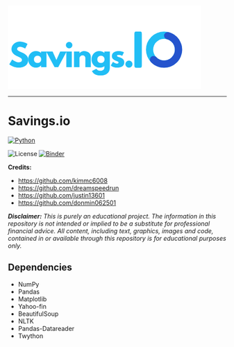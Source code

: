 ![Savings.io](/imgs/savings_logo.png)

---------  

# Savings.io

[![Python](https://ForTheBadge.com/images/badges/made-with-python.svg)](https://colab.research.google.com/)

![License](https://img.shields.io/github/license/justin13601/AICancer) [![Binder](https://mybinder.org/badge_logo.svg)](https://mybinder.org/v2/gh/justin13601/Savings.io/HEAD?filepath=%2Fnotebooks%2Finvestment_portfolio.ipynb)

**Credits:**
- https://github.com/kimmc6008
- https://github.com/dreamspeedrun
- https://github.com/justin13601
- https://github.com/donmin062501

***Disclaimer:** This is purely an educational project. The information in this repository is not intended or implied to be a substitute for professional financial advice. All content, including text, graphics, images and code, contained in or available through this repository is for educational purposes only.*


## Dependencies
- NumPy
- Pandas
- Matplotlib
- Yahoo-fin
- BeautifulSoup
- NLTK
- Pandas-Datareader
- Twython
